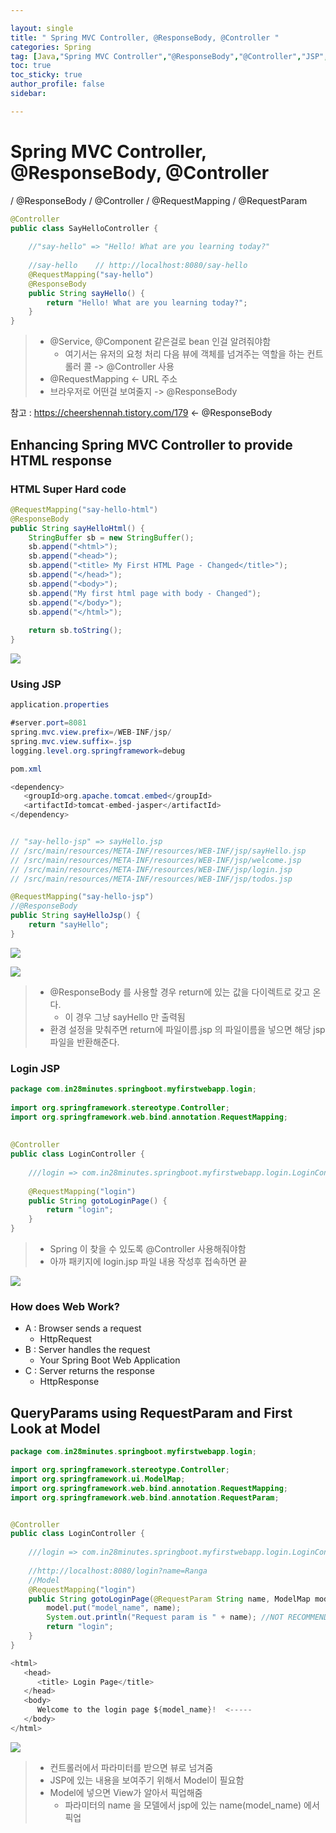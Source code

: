 ```yaml
---

layout: single
title: " Spring MVC Controller, @ResponseBody, @Controller "
categories: Spring
tag: [Java,"Spring MVC Controller","@ResponseBody","@Controller","JSP","@RequestParam","@RequestMapping"]
toc: true
toc_sticky: true
author_profile: false
sidebar:

---
```

# Spring MVC Controller, @ResponseBody, @Controller
/ @ResponseBody / @Controller / @RequestMapping / @RequestParam

```java
@Controller  
public class SayHelloController {  
  
    //"say-hello" => "Hello! What are you learning today?"  
  
    //say-hello    // http://localhost:8080/say-hello    
    @RequestMapping("say-hello")  
    @ResponseBody  
    public String sayHello() {  
        return "Hello! What are you learning today?";  
    }  
}
```
>- @Service, @Component 같은걸로 bean 인걸 알려줘야함
>	- 여기서는 유저의 요청 처리 다음 뷰에 객체를 넘겨주는 역할을 하는 컨트롤러 콜 -> @Controller 사용
>- @RequestMapping <- URL 주소
>- 브라우저로 어떤걸 보여줄지 -> @ResponseBody


참고 : https://cheershennah.tistory.com/179 <- @ResponseBody

## Enhancing Spring MVC Controller to provide HTML response

### HTML Super Hard code

```java
@RequestMapping("say-hello-html")  
@ResponseBody  
public String sayHelloHtml() {  
    StringBuffer sb = new StringBuffer();  
    sb.append("<html>");  
    sb.append("<head>");  
    sb.append("<title> My First HTML Page - Changed</title>");  
    sb.append("</head>");  
    sb.append("<body>");  
    sb.append("My first html page with body - Changed");  
    sb.append("</body>");  
    sb.append("</html>");  
  
    return sb.toString();  
}
```

![](https://i.imgur.com/p6f4pTx.png)


### Using JSP

```java
application.properties

#server.port=8081  
spring.mvc.view.prefix=/WEB-INF/jsp/  
spring.mvc.view.suffix=.jsp  
logging.level.org.springframework=debug
```

```java
pom.xml

<dependency>  
   <groupId>org.apache.tomcat.embed</groupId>  
   <artifactId>tomcat-embed-jasper</artifactId>  
</dependency>
```

```java

// "say-hello-jsp" => sayHello.jsp  
// /src/main/resources/META-INF/resources/WEB-INF/jsp/sayHello.jsp  
// /src/main/resources/META-INF/resources/WEB-INF/jsp/welcome.jsp  
// /src/main/resources/META-INF/resources/WEB-INF/jsp/login.jsp  
// /src/main/resources/META-INF/resources/WEB-INF/jsp/todos.jsp  

@RequestMapping("say-hello-jsp")  
//@ResponseBody  
public String sayHelloJsp() {  
    return "sayHello";  
}

```

![](https://i.imgur.com/k6e40rp.png)


![](https://i.imgur.com/8idMMvP.png)

>- @ResponseBody  를 사용할 경우 return에 있는 값을 다이렉트로 갖고 온다.
>	- 이 경우 그냥 sayHello 만 출력됨
>- 환경 설정을 맞춰주면 return에 파일이름.jsp 의 파일이름을 넣으면 해당 jsp 파일을 반환해준다.



### Login JSP

```java
package com.in28minutes.springboot.myfirstwebapp.login;  
  
import org.springframework.stereotype.Controller;  
import org.springframework.web.bind.annotation.RequestMapping;  
  
  
@Controller  
public class LoginController {  
  
    ///login => com.in28minutes.springboot.myfirstwebapp.login.LoginController => login.jsp  
  
    @RequestMapping("login")  
    public String gotoLoginPage() {  
        return "login";  
    }  
}
```

>- Spring 이 찾을 수 있도록 @Controller 사용해줘야함
>- 아까 패키지에 login.jsp 파일 내용 작성후 접속하면 끝

![](https://i.imgur.com/1XnoQba.png)




### How does Web Work?
- A : Browser sends a request
	- HttpRequest
- B : Server handles the request
	- Your Spring Boot Web Application
- C : Server returns the response
	- HttpResponse



## QueryParams using RequestParam and First Look at Model

```java
package com.in28minutes.springboot.myfirstwebapp.login;

import org.springframework.stereotype.Controller;
import org.springframework.ui.ModelMap;
import org.springframework.web.bind.annotation.RequestMapping;
import org.springframework.web.bind.annotation.RequestParam;


@Controller
public class LoginController {
	
	///login => com.in28minutes.springboot.myfirstwebapp.login.LoginController => login.jsp
	
	//http://localhost:8080/login?name=Ranga
	//Model
	@RequestMapping("login")
	public String gotoLoginPage(@RequestParam String name, ModelMap model) {
		model.put("model_name", name);
		System.out.println("Request param is " + name); //NOT RECOMMENDED FOR PROD CODE
		return "login";
	}
}
```

```java
<html>  
   <head>  
      <title> Login Page</title>  
   </head>  
   <body>  
      Welcome to the login page ${model_name}!  <-----
   </body>  
</html>
```

![](https://i.imgur.com/SZcAylG.png)

>- 컨트롤러에서 파라미터를 받으면 뷰로 넘겨줌
>- JSP에 있는 내용을 보여주기 위해서 Model이 필요함
>- Model에 넣으면 View가 알아서 픽업해줌
>	- 파라미터의 name 을 모델에서  jsp에 있는 name(model_name) 에서 픽업